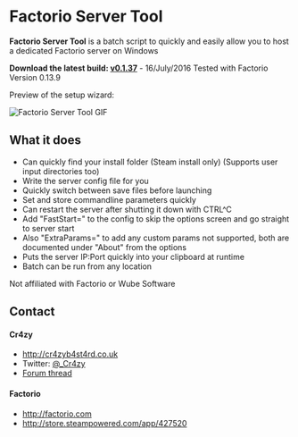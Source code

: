 Factorio Server Tool
======
**Factorio Server Tool** is a batch script to quickly and easily allow you to host a dedicated Factorio server on Windows

**Download the latest build: [v0.1.37](https://github.com/Cr4zyy/FactorioServerTool/archive/0.1.37.zip "Latest build")** - 16/July/2016
Tested with Factorio Version 0.13.9


Preview of the setup wizard: 

![Factorio Server Tool GIF](http://i.imgur.com/aWNIrsK.gif)

## What it does
* Can quickly find your install folder (Steam install only) (Supports user input directories too)
* Write the server config file for you
* Quickly switch between save files before launching
* Set and store commandline parameters quickly
* Can restart the server after shutting it down with CTRL^C
* Add "FastStart=" to the config to skip the options screen and go straight to server start
* Also "ExtraParams=" to add any custom params not supported, both are documented under "About" from the options
* Puts the server IP:Port quickly into your clipboard at runtime
* Batch can be run from any location

Not affiliated with Factorio or Wube Software

## Contact
#### Cr4zy
* http://cr4zyb4st4rd.co.uk
* Twitter: [@_Cr4zy](https://twitter.com/_Cr4zy "_Cr4zy on twitter")
* [Forum thread](https://forums.factorio.com/viewtopic.php?f=133&t=23838 "Factorio forum thread")

#### Factorio
* http://factorio.com
* http://store.steampowered.com/app/427520
